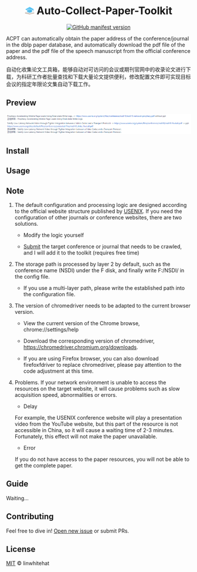 <h1 align="center"><img src="./icon/32.png" height="21px" alt=""> Auto-Collect-Paper-Toolkit </h1>

<p align="center">
    <a href="https://github.com/linwhitehat/ACPT4dblp">
        <img alt="GitHub manifest version" src="https://img.shields.io/github/manifest-json/v/wenyanliu/CCFrank4dblp?color=%23EA4AAA&label=Github&logo=github&logoColor=%23EA4AAA">
    </a>
</p>

ACPT can automatically obtain the paper address of the conference/journal in the dblp paper database, and automatically download the pdf file of the paper and the pdf file of the speech manuscript from the official conference address.

自动化收集论文工具箱，能够自动对可访问的会议或期刊官网中的收录论文进行下载，为科研工作者批量查找和下载大量论文提供便利，修改配置文件即可实现目标会议的指定年限论文集自动下载工作。

## Preview

![ACPT result](./img/ACPT.png "ACPT result")

## Install



## Usage

## Note

1. The default configuration and processing logic are designed according to the official website structure published by [USENIX](https://www.usenix.org/conferences). If you need the configuration of other journals or conference websites, there are two solutions.

    - Modify the logic yourself

    - [Submit](https://github.com/linwhitehat/ACPT4dblp/issues/new) the target conference or journal that needs to be crawled, and I will add it to the toolkit (requires free time)
    
2. The storage path is processed by layer 2 by default, such as the conference name (NSDI) under the F disk, and finally write F:/NSDI/ in the config file.

    - If you use a multi-layer path, please write the established path into the configuration file.
    
3. The version of chromedriver needs to be adapted to the current browser version.

    - View the current version of the Chrome browse, chrome://settings/help
    
    - Download the corresponding version of chromedriver, https://chromedriver.chromium.org/downloads.
    
    - If you are using Firefox browser, you can also download firefoxfdriver to replace chromedriver, please pay attention to the code adjustment at this time.
    
4. Problems.
     If your network environment is unable to access the resources on the target website, it will cause problems such as slow acquisition speed, abnormalities or errors.
     
    - Delay
    
    For example, the USENIX conference website will play a presentation video from the YouTube website, but this part of the resource is not accessible in China, so it will cause a waiting time of 2-3 minutes. Fortunately, this effect will not make the paper unavailable.
    
    - Error
    
    If you do not have access to the paper resources, you will not be able to get the complete paper.

## Guide

Waiting...

## Contributing
Feel free to dive in!
[Open new issue](https://github.com/linwhitehat/ACPT4dblp/issues/new) or submit PRs.

## License
[MIT](LICENSE) © linwhitehat

